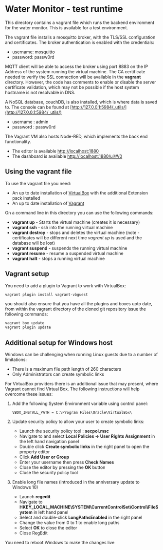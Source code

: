# Water Monitor - test runtime

This directory contains a vagrant file which runs the backend environment for the water monitor.
This is available for a test environment.

The vagrant file installs a mosquitto broker, with the TLS/SSL configuration and certificates.  The broker authentication is enabled with the credentials:

- username: mosquitto  
- password: passw0rd  

MQTT client will be able to access the broker using port 8883 on the IP Address of the system running the virtual machine.  The CA certificate needed to verify the SSL connection will be available in the **vagrant** directory.  However, the code has comments to enable or disable the server certificate validation, which may not be possible if the host system hostname is not resolvable in DNS.

A NoSQL database, couchDB, is also installed, which is where data is saved to.  The console can be found at [http://127.0.0.1:5984/_utils/](http://127.0.0.1:5984/_utils/)

- username : admin
- password : passw0rd

The Vagrant VM also hosts Node-RED, which implements the back end functionality.

- The editor is available [http://localhost:1880](http://localhost:1880)
- The dashboard is available [http://localhost:1880/ui/#/0](http://localhost:1880/ui/#/0)

## Using the vagrant file

To use the vagrant file you need:

- An up to date installation of [VirtualBox](https://www.virtualbox.org) with the additional Extension pack installed 
- An up to date installation of [Vagrant](https://www.vagrantup.com)  

On a command line in this directory you can use the following commands:
  
- **vagrant up** - Starts the virtual machine (creates it is necessary)
- **vagrant ssh** - ssh into the running virtual machine  
- **vagrant destroy** - stops and deletes the virtual machine (note - certificates will be different next time *vagrant up* is used and the database will be lost)
- **vagrant suspend** - suspends the running virtual machine  
- **vagrant resume** - resume a suspended virtual machine  
- **vagrant halt** - stops a running virtual machine  

## Vagrant setup

You need to add a plugin to Vagrant to work with VirtualBox:

```vagrant plugin install vagrant-vbguest```

you should also ensure that you have all the plugins and boxes upto date, from within the vagrant directory of the cloned git repository issue the following commands:

```bash
vagrant box update
vagrant plugin update
```

## Additional setup for Windows host

Windows can be challenging when running Linux guests due to a number of limitations:

- There is a maximum file path length of 260 characters
- Only Administrators can create symbolic links

For VirtualBox providers there is an additional issue that may present, where Vagrant cannot find Virtual Box.  The following instructions will help overcome these issues:

1. Add the following System Environment variable using control panel:

    ```VBOX_INSTALL_PATH = C:\Program Files\Oracle\VirtualBox\```

2. Update security policy to allow your user to create symbolic links:
   - Launch the security policy tool : **secpol.msc**
   - Navigate to and select **Local Policies -> User Rights Assignment** in the left hand navigation panel
   - Double click **Create symbolic links** in the right panel to open the property editor
   - Click **Add User or Group**
   - Enter your username then press **Check Names**
   - Close the editor by pressing the **OK** button
   - Close the security policy tool

3. Enable long file names (introduced in the anniversary update to Windows 10)
    - Launch **regedit**
    - Navigate to **HKEY_LOCAL_MACHINE\SYSTEM\CurrentControlSet\Control\FileSystem** in left hand panel
    - Select and double-click **LongPathsEnabled** in the right panel
    - Change the value from 0 to 1 to enable long paths
    - Select **OK** to close the editor
    - Close RegEdit

You need to reboot Windows to make the changes live
